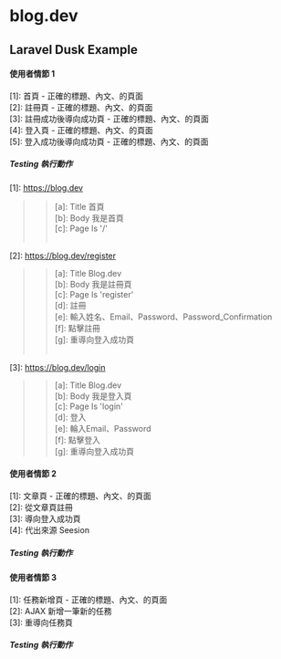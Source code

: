 # blog.dev

## Laravel Dusk Example

#### 使用者情節 1
[1]: 首頁 - 正確的標題、內文、的頁面<br/>
[2]: 註冊頁 - 正確的標題、內文、的頁面<br/>
[3]: 註冊成功後導向成功頁 - 正確的標題、內文、的頁面<br/>
[4]: 登入頁 - 正確的標題、內文、的頁面<br/>
[5]: 登入成功後導向成功頁 - 正確的標題、內文、的頁面<br/>

##### Testing 執行動作
[1]: <https://blog.dev><br />
>>[a]: Title 首頁<br />
>>[b]: Body 我是首頁<br />
>>[c]: Page Is '/'<br /><br />
    
[2]: <https://blog.dev/register><br />
>>[a]: Title Blog.dev<br />
>>[b]: Body 我是註冊頁<br />
>>[c]: Page Is 'register'<br />
>>[d]: 註冊<br />
>>[e]: 輸入姓名、Email、Password、Password_Confirmation<br />
>>[f]: 點擊註冊<br />
>>[g]: 重導向登入成功頁<br /><br />

[3]: <https://blog.dev/login><br />
>>[a]: Title Blog.dev<br />
>>[b]: Body 我是登入頁<br />
>>[c]: Page Is 'login' <br />
>>[d]: 登入<br />
>>[e]: 輪入Email、Password<br />
>>[f]: 點擊登入<br />
>>[g]: 重導向登入成功頁<br />

#### 使用者情節 2
[1]: 文章頁 - 正確的標題、內文、的頁面<br />
[2]: 從文章頁註冊<br />
[3]: 導向登入成功頁<br />
[4]: 代出來源 Seesion<br />

##### Testing 執行動作

#### 使用者情節 3
[1]: 任務新增頁 - 正確的標題、內文、的頁面<br />
[2]: AJAX 新增一筆新的任務<br />
[3]: 重導向任務頁<br />

##### Testing 執行動作


